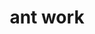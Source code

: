 ---
pid: ch858
title: ant work
location_transcription: Dilworth
coordinates: "[-75.164567168091, 39.95253334162]"
zipcode: 
gen_neighborhood: 
neighborhood: 
outside_phl: 
age: 
age_range: 
instagram: 
image_file_name: ch_858.jpg
proposal_transcription: 
topic: Unknown
topic_summary: '0'
type: Other No Form
keywords_other: 
credit: Marlene Liggins
image_labels: 
twitter: 
facebook: 
permalink: "/monuments/ch858/"
layout: item-page
---
